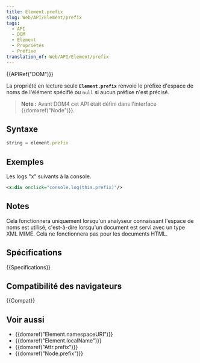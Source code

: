 ```yaml
---
title: Element.prefix
slug: Web/API/Element/prefix
tags:
  - API
  - DOM
  - Element
  - Propriétés
  - Préfixe
translation_of: Web/API/Element/prefix
---
```


{{APIRef("DOM")}}

La propriété en lecture seule **`Element.prefix`** renvoie le préfixe d'espace de noms de l'élément spécifié ou `null` si aucun préfixe n'est précisé.

> **Note :** Avant DOM4 cet API était défini dans l'interface {{domxref("Node")}}.

## Syntaxe

```js
string = element.prefix
```

## Exemples

Les logs "x" suivants à la console.

```xml
<x:div onclick="console.log(this.prefix)"/>
```

## Notes

Cela fonctionnera uniquement lorsqu'un analyseur connaissant l'espace de noms est utilisé, c'est-à-dire lorsqu'un document est servi avec un type XML MIME. Cela ne fonctionnera pas pour les documents HTML.

## Spécifications

{{Specifications}}

## Compatibilité des navigateurs

{{Compat}}

## Voir aussi

- {{domxref("Element.namespaceURI")}}
- {{domxref("Element.localName")}}
- {{domxref("Attr.prefix")}}
- {{domxref("Node.prefix")}}
